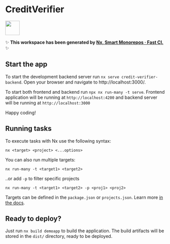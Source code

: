 # CreditVerifier

<a alt="Nx logo" href="https://nx.dev" target="_blank" rel="noreferrer"><img src="https://raw.githubusercontent.com/nrwl/nx/master/images/nx-logo.png" width="45"></a>

✨ **This workspace has been generated by [Nx, Smart Monorepos · Fast CI.](https://nx.dev)** ✨


## Start the app

To start the development backend server run `nx serve credit-verifier-backend`. Open your browser and navigate to http://localhost:3000/.

To start both frontend and backend run `npx nx run-many -t serve`. Frontend application will be running at `http://localhost:4200` and backend server will be running at `http://localhost:3000`

Happy coding!


## Running tasks

To execute tasks with Nx use the following syntax:

```
nx <target> <project> <...options>
```

You can also run multiple targets:

```
nx run-many -t <target1> <target2>
```

..or add `-p` to filter specific projects

```
nx run-many -t <target1> <target2> -p <proj1> <proj2>
```

Targets can be defined in the `package.json` or `projects.json`. Learn more [in the docs](https://nx.dev/features/run-tasks).

## Ready to deploy?

Just run `nx build demoapp` to build the application. The build artifacts will be stored in the `dist/` directory, ready to be deployed.
